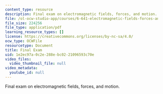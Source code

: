 ```yaml
---
content_type: resource
description: Final exam on electromagnetic fields, forces, and motion.
file: /ol-ocw-studio-app/courses/6-641-electromagnetic-fields-forces-and-motion-spring-2009/1e2ec97a0c2e288ebc0221096593c70e_MIT6_641s09_chp_final1.pdf
file_size: 224256
file_type: application/pdf
learning_resource_types: []
license: https://creativecommons.org/licenses/by-nc-sa/4.0/
ocw_type: OCWFile
resourcetype: Document
title: Final Exam
uid: 1e2ec97a-0c2e-288e-bc02-21096593c70e
video_files:
  video_thumbnail_file: null
video_metadata:
  youtube_id: null
---
```

Final exam on electromagnetic fields, forces, and motion.